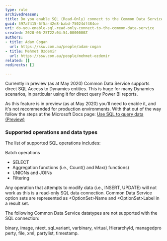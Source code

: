 ```yaml
---
type: rule
archivedreason: 
title: Do you enable SQL (Read-Only) connect to the Common Data Service?
guid: 597a7415-6f5a-42e8-babd-75024df484ce
uri: do-you-enable-sql-read-only-connect-to-the-common-data-service
created: 2020-06-25T22:04:54.0000000Z
authors:
- title: Adam Cogan
  url: https://ssw.com.au/people/adam-cogan
- title: Mehmet Ozdemir
  url: https://ssw.com.au/people/mehmet-ozdemir
related: []
redirects: []

---
```


Currently in preview (as at May 2020) Common Data Service supports direct SQL Access to Dynamics entities. This is huge for many Dynamics scenarios, in particular using it for direct query Power BI reports.

<!--endintro-->

As this feature is in preview (as at May 2020) you'll need to enable it, and it's not recommended for production environments. With that out of the way follow the steps at the Microsoft Docs page: [Use SQL to query data (Preview)](https&#58;//docs.microsoft.com/en-us/powerapps/developer/common-data-service/cds-sql-query)

### Supported operations and data types


The list of supported SQL operations includes:

Batch operations

* SELECT
* Aggregation functions (i.e., Count() and Max() functions)
* UNIONs and JOINs
* Filtering


Any operation that attempts to modify data (i.e., INSERT, UPDATE) will not work as this is a read-only SQL data connection. Common Data Service option sets are represented as &lt;OptionSet&gt;Name and &lt;OptionSet&gt;Label in a result set.

The following Common Data Service datatypes are not supported with the SQL connection:

binary, image, ntext, sql\_variant, varbinary, virtual, HierarchyId, managedproperty, file, xml, partylist, timestamp.
